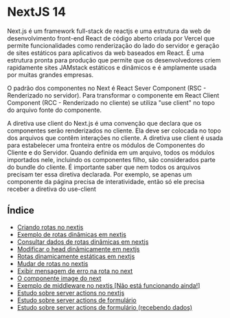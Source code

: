 # NextJS 14

Next.js é um framework full-stack de reactjs e uma estrutura da web de desenvolvimento front-end React de código aberto criada por Vercel
que permite funcionalidades como renderização do lado do servidor e geração de sites estáticos para aplicativos da web baseados em React.
É uma estrutura pronta para produção que permite que os desenvolvedores criem
rapidamente sites JAMstack estáticos e dinâmicos e é amplamente usada por muitas grandes empresas.

O padrão dos componentes no Next é React Sever Component (RSC - Renderizado no servidor). Para transformar o componente em React Client Component
(RCC - Renderizado no cliente) se utiliza
"use client" no topo do arquivo fonte do componente.

A diretiva use client do Next.js é uma convenção que declara que os componentes serão renderizados no cliente. Ela deve ser colocada no topo dos arquivos que contêm interações no cliente. 
A diretiva use client é usada para estabelecer uma fronteira entre os módulos de Componentes do Cliente e do Servidor. Quando definida em um arquivo,
todos os módulos importados nele, incluindo os componentes filho, são considerados parte do bundle do cliente. 
É importante saber que nem todos os arquivos precisam ter essa diretiva declarada. Por exemplo, se apenas um componente
da página precisa de interatividade, então só ele precisa receber a diretiva do use-client

## Índice

- [Criando rotas no nextjs](https://github.com/Dirack/Estudos/tree/master/react/nextjs14/criando_rotas#criando-rotas-no-nextjs)
- [Exemplo de rotas dinâmicas em nextjs](https://github.com/Dirack/Estudos/tree/master/react/nextjs14/rotas_dinamicas#exemplo-de-rotas-din%C3%A2micas-em-nextjs14)
- [Consultar dados de rotas dinâmicas em nextjs](https://github.com/Dirack/Estudos/tree/master/react/nextjs14/consultando_rotas_dinamicas#consultar-dados-de-rotas-din%C3%A2micas-em-nextjs)
- [Modificar o head dinâmicamente em nextjs](https://github.com/Dirack/Estudos/tree/master/react/nextjs14/generateMetadata#modificar-o-head-din%C3%A2micamente-em-nextjs)
- [Rotas dinamicamente estáticas em nextjs](https://github.com/Dirack/Estudos/tree/master/react/nextjs14/dinamicamente_statics#rotas-dinamicamente-est%C3%A1ticas-em-nextjs)
- [Mudar de rotas no nextjs](https://github.com/Dirack/Estudos/tree/master/react/nextjs14/mudar_rota#mudar-de-rotas-no-nextjs)
- [Exibir mensagem de erro na rota no next](https://github.com/Dirack/Estudos/tree/master/react/nextjs14/erro_na_rota#exibir-mensagem-de-erro-na-rota-no-next)
- [O componente image do next](https://github.com/Dirack/Estudos/tree/master/react/nextjs14/componente_image#o-componente-image-do-next)
- [Exemplo de middleware no nextjs [Não está funcionando ainda!]](https://github.com/Dirack/Estudos/tree/master/react/nextjs14/middleware#exemplo-de-middleware-no-nextjs)
- [Estudo sobre server actions no nextjs](https://github.com/Dirack/Estudos/tree/master/react/nextjs14/server_actions#estudo-sobre-server-actions-no-nextjs)
- [Estudo sobre server actions de formulário](https://github.com/Dirack/Estudos/tree/master/react/nextjs14/server_actions_form#estudo-sobre-server-actions-de-formul%C3%A1rio)
- [Estudo sobre server actions de formulário (recebendo dados)](https://github.com/Dirack/Estudos/tree/master/react/nextjs14/server_actions_form_receber_dados#estudo-sobre-server-actions-de-formul%C3%A1rio-recebendo-dados)
